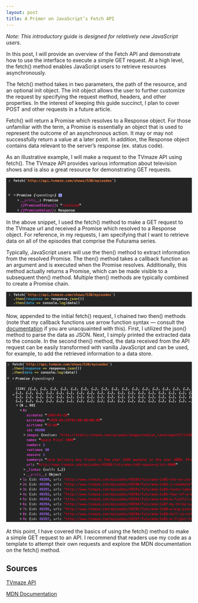 ```yaml
---
layout: post
title: A Primer on JavaScript’s Fetch API
---
```

<em>Note: This introductory guide is designed for relatively new JavaScript users.</em>

In this post, I will provide an overview of the Fetch API and demonstrate how to use the interface to execute a simple GET request. At a high level, the fetch() method enables JavaScript users to retrieve resources asynchronously.

The fetch() method takes in two parameters, the path of the resource, and an optional init object. The init object allows the user to further customize the request by specifying the request method, headers, and other properties. In the interest of keeping this guide succinct, I plan to cover POST and other requests in a future article.

Fetch() will return a Promise which resolves to a Response object. For those unfamiliar with the term, a Promise is essentially an object that is used to represent the outcome of an asynchronous action. It may or may not successfully return a value at a later point. In addition, the Response object contains data relevant to the server’s response (ex. status code).

As an illustrative example, I will make a request to the TVmaze API using fetch(). The TVmaze API provides various information about television shows and is also a great resource for demonstrating GET requests.

![Tvmaze](/assets/images/fetch1.png)

In the above snippet, I used the fetch() method to make a GET request to the TVmaze url and received a Promise which resolved to a Response object. For reference, in my requests, I am specifying that I want to retrieve data on all of the episodes that comprise the Futurama series.

Typically, JavaScript users will use the then() method to extract information from the resolved Promise. The then() method takes a callback function as an argument and is executed when the Promise resolves. Additionally, this method actually returns a Promise, which can be made visible to a subsequent then() method. Multiple then() methods are typically combined to create a Promise chain.

![fetch2](/assets/images/fetch2.png)

Now, appended to the initial fetch() request, I chained two then() methods (note that my callback functions use arrow function syntax — consult the [documentation](https://developer.mozilla.org/en-US/docs/Web/JavaScript/Reference/Functions/Arrow_functions) if you are unacquainted with this). First, I utilized the json() method to parse the data as JSON. Next, I simply printed the extracted data to the console. In the second then() method, the data received from the API request can be easily transformed with vanilla JavaScript and can be used, for example, to add the retrieved information to a data store.

![fetch3](/assets/images/fetch3.png)

At this point, I have covered the basics of using the fetch() method to make a simple GET request to an API. I recommend that readers use my code as a template to attempt their own requests and explore the MDN documentation on the fetch() method.

## Sources
[TVmaze API](https://www.tvmaze.com/api)

[MDN Documentation](https://developer.mozilla.org/en-US/docs/Web/API/Fetch_API/Using_Fetch)
